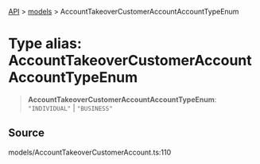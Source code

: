 [API](../../index.md) > [models](../index.md) > AccountTakeoverCustomerAccountAccountTypeEnum

# Type alias: AccountTakeoverCustomerAccountAccountTypeEnum

> **AccountTakeoverCustomerAccountAccountTypeEnum**: `"INDIVIDUAL"` \| `"BUSINESS"`

## Source

models/AccountTakeoverCustomerAccount.ts:110
